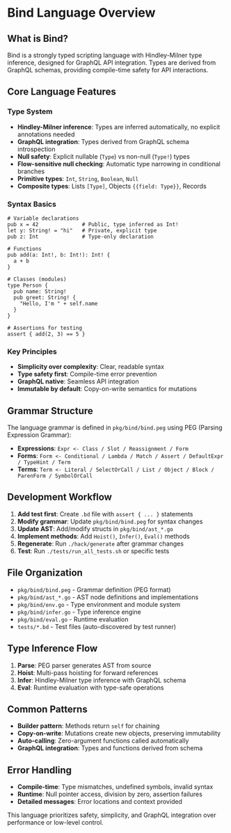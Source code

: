 # Bind Language Overview

## What is Bind?
Bind is a strongly typed scripting language with Hindley-Milner type inference, designed for GraphQL API integration. Types are derived from GraphQL schemas, providing compile-time safety for API interactions.

## Core Language Features

### Type System
- **Hindley-Milner inference**: Types are inferred automatically, no explicit annotations needed
- **GraphQL integration**: Types derived from GraphQL schema introspection
- **Null safety**: Explicit nullable (`Type`) vs non-null (`Type!`) types
- **Flow-sensitive null checking**: Automatic type narrowing in conditional branches
- **Primitive types**: `Int`, `String`, `Boolean`, `Null`
- **Composite types**: Lists `[Type]`, Objects `{{field: Type}}`, Records

### Syntax Basics
```bind
# Variable declarations
pub x = 42              # Public, type inferred as Int!
let y: String! = "hi"   # Private, explicit type
pub z: Int              # Type-only declaration

# Functions
pub add(a: Int!, b: Int!): Int! {
  a + b
}

# Classes (modules)
type Person {
  pub name: String!
  pub greet: String! {
    "Hello, I'm " + self.name
  }
}

# Assertions for testing
assert { add(2, 3) == 5 }
```

### Key Principles
- **Simplicity over complexity**: Clear, readable syntax
- **Type safety first**: Compile-time error prevention
- **GraphQL native**: Seamless API integration
- **Immutable by default**: Copy-on-write semantics for mutations

## Grammar Structure
The language grammar is defined in `pkg/bind/bind.peg` using PEG (Parsing Expression Grammar):

- **Expressions**: `Expr <- Class / Slot / Reassignment / Form`
- **Forms**: `Form <- Conditional / Lambda / Match / Assert / DefaultExpr / TypeHint / Term`
- **Terms**: `Term <- Literal / SelectOrCall / List / Object / Block / ParenForm / SymbolOrCall`

## Development Workflow
1. **Add test first**: Create `.bd` file with `assert { ... }` statements
2. **Modify grammar**: Update `pkg/bind/bind.peg` for syntax changes
3. **Update AST**: Add/modify structs in `pkg/bind/ast_*.go`
4. **Implement methods**: Add `Hoist()`, `Infer()`, `Eval()` methods
5. **Regenerate**: Run `./hack/generate` after grammar changes
6. **Test**: Run `./tests/run_all_tests.sh` or specific tests

## File Organization
- `pkg/bind/bind.peg` - Grammar definition (PEG format)
- `pkg/bind/ast_*.go` - AST node definitions and implementations
- `pkg/bind/env.go` - Type environment and module system
- `pkg/bind/infer.go` - Type inference engine
- `pkg/bind/eval.go` - Runtime evaluation
- `tests/*.bd` - Test files (auto-discovered by test runner)

## Type Inference Flow
1. **Parse**: PEG parser generates AST from source
2. **Hoist**: Multi-pass hoisting for forward references
3. **Infer**: Hindley-Milner type inference with GraphQL schema
4. **Eval**: Runtime evaluation with type-safe operations

## Common Patterns
- **Builder pattern**: Methods return `self` for chaining
- **Copy-on-write**: Mutations create new objects, preserving immutability
- **Auto-calling**: Zero-argument functions called automatically
- **GraphQL integration**: Types and functions derived from schema

## Error Handling
- **Compile-time**: Type mismatches, undefined symbols, invalid syntax
- **Runtime**: Null pointer access, division by zero, assertion failures
- **Detailed messages**: Error locations and context provided

This language prioritizes safety, simplicity, and GraphQL integration over performance or low-level control.